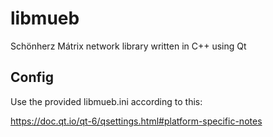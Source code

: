 # libmueb

Schönherz Mátrix network library written in C++ using Qt

## Config

Use the provided libmueb.ini according to this:

https://doc.qt.io/qt-6/qsettings.html#platform-specific-notes